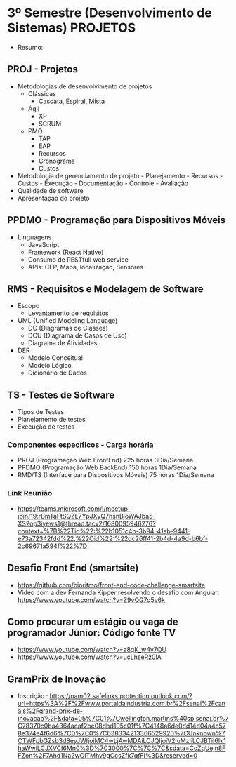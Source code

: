 # 3º Semestre (Desenvolvimento de Sistemas) PROJETOS
- Resumo:
## PROJ - Projetos
- Metodologias de desenvolvimento de projetos
	- Clássicas
		- Cascata, Espiral, Mista
	- Ágil
		- XP
		- SCRUM
	- PMO
		- TAP
		- EAP
		- Recursos
		- Cronograma
		- Custos
- Metodologia de gerenciamento de projeto
		- Planejamento
			- Recursos
			- Custos
		- Execução
			- Documentação
		- Controle
			- Avaliação
- Qualidade de software
- Apresentação do projeto
## PPDMO - Programação para Dispositivos Móveis
- Linguagens
	- JavaScript
	- Framework (React Native)
	- Consumo de RESTfull web service
	- APIs: CEP, Mapa, localização, Sensores
## RMS - Requisitos e Modelagem de Software
- Escopo
	- Levantamento de requisitos
- UML (Unified Modeling Language)
	- DC (Diagramas de Classes)
	- DCU (Diagrama de Casos de Uso)
	- Diagrama de Atividades
- DER
	- Modelo Conceitual
	- Modelo Lógico
	- Dicionário de Dados

## TS - Testes de Software
- Tipos de Testes
- Planejamento de testes
- Execução de testes

### Componentes específicos - Carga horária
- PROJ (Programação Web FrontEnd) 225 horas 3Dia/Semana
- PPDMO (Programação Web BackEnd) 150 horas 1Dia/Semana
- RMD/TS (Interface para Dispositivos Móveis) 75 horas 1Dia/Semana

### Link Reunião
- https://teams.microsoft.com/l/meetup-join/19:rBmTaFtSQZL7YpJXyQ7hsnBjoWAJba5-XS2op3iyews1@thread.tacv2/1680095946276?context=%7B%22Tid%22:%22b1051c4b-3b94-41ab-9441-e73a72342fdd%22,%22Oid%22:%22dc26ff41-2b4d-4a9d-b6bf-2c69671a594f%22%7D

## Desafio Front End (smartsite)
- https://github.com/bioritmo/front-end-code-challenge-smartsite
- Video com a dev Fernanda Kipper resolvendo o desafio com Angular: https://www.youtube.com/watch?v=Z9vQG7q5v6k

## Como procurar um estágio ou vaga de programador Júnior: Código fonte TV
- https://www.youtube.com/watch?v=a8gK_w4v7QU
- https://www.youtube.com/watch?v=ucLhseRz0lA

## GramPrix de Inovação
- Inscrição : https://nam02.safelinks.protection.outlook.com/?url=https%3A%2F%2Fwww.portaldaindustria.com.br%2Fsenai%2Fcanais%2Fgrand-prix-de-inovacao%2F&data=05%7C01%7Cwellington.martins%40sp.senai.br%7C78370c0ba4364acaf2be08dbd195c01f%7C4148a6de0dd14d04a4c578e374e4f6d6%7C0%7C0%7C638334213366529920%7CUnknown%7CTWFpbGZsb3d8eyJWIjoiMC4wLjAwMDAiLCJQIjoiV2luMzIiLCJBTiI6Ik1haWwiLCJXVCI6Mn0%3D%7C3000%7C%7C%7C&sdata=CcZqUejn8FFZon%2F7Ahd1Na2wOlTMhv9gCcsZfk7qfFI%3D&reserved=0